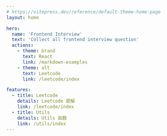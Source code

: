```yaml
---
# https://vitepress.dev/reference/default-theme-home-page
layout: home

hero:
  name: 'Frontend Interview'
  text: 'Collect all frontend interview question'
  actions:
    - theme: brand
      text: React
      link: /markdown-examples
    - theme: alt
      text: Leetcode
      link: /leetcode/index

features:
  - title: Leetcode
    details: Leetcode 题解
    link: /leetcode/index
  - title: Utils
    details: Utils 函数
    link: /utils/index
---
```

